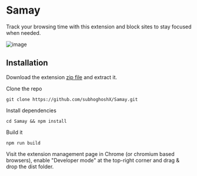 # Samay

Track your browsing time with this extension and block sites to stay focused when needed.

![image](https://github.com/subhoghoshX/Samay/assets/108616679/d1d4ae1e-c937-4022-87ff-72a0b6a365fc)

## Installation

Download the extension [zip file](https://github.com/subhoghoshX/Samay/releases/download/v0.0.1/samay-v0.0.1.zip) and extract it.

Clone the repo

```
git clone https://github.com/subhoghoshX/Samay.git
```

Install dependencies

```
cd Samay && npm install
```

Build it

```
npm run build
```

Visit the extension management page in Chrome (or chromium based browsers), enable "Developer mode" at the top-right corner and drag & drop the dist folder.
